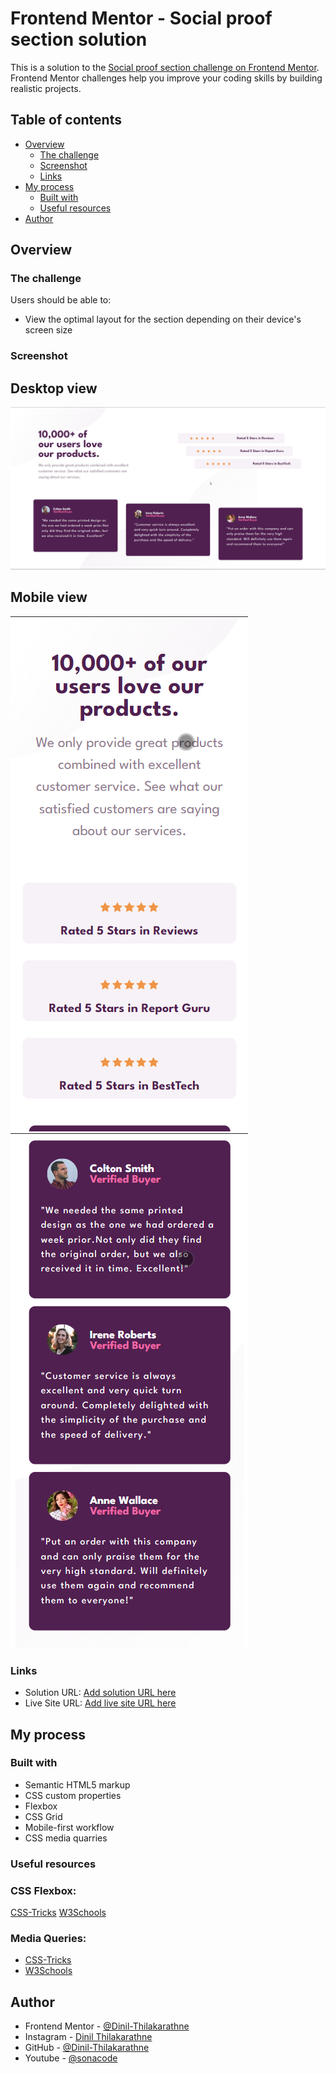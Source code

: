 # Frontend Mentor - Social proof section solution

This is a solution to the [Social proof section challenge on Frontend Mentor](https://www.frontendmentor.io/challenges/social-proof-section-6e0qTv_bA). Frontend Mentor challenges help you improve your coding skills by building realistic projects. 

## Table of contents

- [Overview](#overview)
  - [The challenge](#the-challenge)
  - [Screenshot](#screenshot)
  - [Links](#links)
- [My process](#my-process)
  - [Built with](#built-with)
  - [Useful resources](#useful-resources)
- [Author](#author)



## Overview

### The challenge

Users should be able to:

- View the optimal layout for the section depending on their device's screen size

### Screenshot
## Desktop view
![](ss/desktop-view.png)

## Mobile view
![](ss/mobile-view-1.png)
![](ss/mobile-view-2.png)



### Links

- Solution URL: [Add solution URL here](https://your-solution-url.com)
- Live Site URL: [Add live site URL here](https://your-live-site-url.com)

## My process

### Built with

- Semantic HTML5 markup
- CSS custom properties
- Flexbox
- CSS Grid
- Mobile-first workflow
- CSS media quarries


### Useful resources

### CSS Flexbox:

[CSS-Tricks](https://css-tricks.com/snippets/css/a-guide-to-flexbox/)
[W3Schools](https://www.w3schools.com/css/css3_flexbox.asp)

### Media Queries:

- [CSS-Tricks](https://css-tricks.com/a-complete-guide-to-css-media-queries/)
- [W3Schools](https://www.w3schools.com/css/css3_mediaqueries.asp)

## Author

- Frontend Mentor - [@Dinil-Thilakarathne](https://www.frontendmentor.io/profile/Dinil-Thilakarathne)
- Instagram - [Dinil Thilakarathne](https://www.instagram.com/sona_code/)
- GitHub - [@Dinil-Thilakarathne](https://github.com/Dinil-Thilakarathne)
- Youtube - [@sonacode](https://www.youtube.com/@sonacode)


